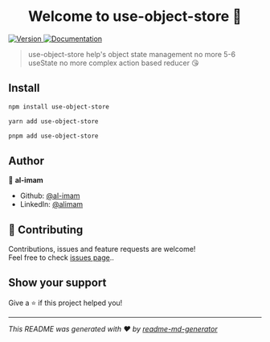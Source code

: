 <h1 align="center">Welcome to use-object-store 👋</h1>
<p>
  <a href="https://www.npmjs.com/package/use-object-store" target="_blank">
    <img alt="Version" src="https://img.shields.io/npm/v/use-object-store.svg">
  </a>
  <a href="https://github.com/al-imam/use-object-store#readme" target="_blank">
    <img alt="Documentation" src="https://img.shields.io/badge/documentation-yes-brightgreen.svg" />
  </a>
</p>

> use-object-store help's object state management no more 5-6 useState no more complex action based reducer 😘

## Install

```sh
npm install use-object-store
```

```sh
yarn add use-object-store
```

```sh
pnpm add use-object-store
```

## Author

👤 **al-imam**

- Github: [@al-imam](https://github.com/al-imam)
- LinkedIn: [@alimam](https://linkedin.com/in/alimam)

## 🤝 Contributing

Contributions, issues and feature requests are welcome!<br />Feel free to check [issues page](https://github.com/al-imam/use-object-store/issues)..

## Show your support

Give a ⭐️ if this project helped you!

---

_This README was generated with ❤️ by [readme-md-generator](https://github.com/kefranabg/readme-md-generator)_
